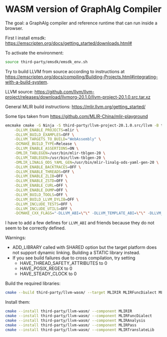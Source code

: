 # WASM version of GraphAlg Compiler
The goal: a GraphAlg compiler and reference runtime that can run inside a browser.

First I install emsdk: https://emscripten.org/docs/getting_started/downloads.html#

To activate the environment:

```bash
source third-party/emsdk/emsdk_env.sh
```

Try to build LLVM from source according to instructions at https://emscripten.org/docs/compiling/Building-Projects.html#integrating-with-a-build-system.

LLVM source: https://github.com/llvm/llvm-project/releases/download/llvmorg-20.1.0/llvm-project-20.1.0.src.tar.xz

General MLIR build instructions: https://mlir.llvm.org/getting_started/

Some tips taken from https://github.com/MLIR-China/mlir-playground

```bash
emcmake cmake -G Ninja -S third-party/llvm-project-20.1.0.src/llvm -B third-party/llvm-wasm \
    -DLLVM_ENABLE_PROJECTS=mlir \
    -DLLVM_BUILD_EXAMPLES=OFF \
    -DLLVM_TARGETS_TO_BUILD="WebAssembly" \
    -DCMAKE_BUILD_TYPE=Release \
    -DLLVM_ENABLE_ASSERTIONS=ON \
    -DMLIR_TABLEGEN=/usr/bin/mlir-tblgen-20 \
    -DLLVM_TABLEGEN=/usr/bin/llvm-tblgen-20 \
    -DMLIR_LINALG_ODS_YAML_GEN=/usr/bin/mlir-linalg-ods-yaml-gen-20 \
    -DLLVM_ENABLE_BACKTRACES=OFF \
    -DLLVM_ENABLE_THREADS=OFF \
    -DLLVM_ENABLE_ZLIB=OFF \
    -DLLVM_ENABLE_ZSTD=OFF \
    -DLLVM_ENABLE_CURL=OFF \
    -DLLVM_ENABLE_DUMP=OFF \
    -DLLVM_BUILD_TOOLS=OFF \
    -DLLVM_BUILD_LLVM_DYLIB=OFF \
    -DLLVM_INCLUDE_TESTS=OFF \
    -DLLVM_INCLUDE_UTILS=OFF \
    -DCMAKE_CXX_FLAGS="-DLLVM_ABI=\"\" -DLLVM_TEMPLATE_ABI=\"\" -DLLVM_EXPORT_TEMPLATE=\"\"" \
```

I have to add a few defines for `LLVM_ABI` and friends because they do not seem to be correctly defined.

Warnings:
- ADD_LIBRARY called with SHARED option but the target platform does not
  support dynamic linking.  Building a STATIC library instead.
- If you see build failures due to cross compilation, try setting
  * HAVE_THREAD_SAFETY_ATTRIBUTES to 0
  * HAVE_POSIX_REGEX to 0
  * HAVE_STEADY_CLOCK to 0

Build the required libraries:

```bash
cmake --build third-party/llvm-wasm/ --target MLIRIR MLIRFuncDialect MLIRAnalysis MLIRPass MLIRTranslateLib
```

Install them:
```bash
cmake --install third-party/llvm-wasm/ --component MLIRIR
cmake --install third-party/llvm-wasm/ --component MLIRFuncDialect
cmake --install third-party/llvm-wasm/ --component MLIRAnalysis
cmake --install third-party/llvm-wasm/ --component MLIRPass
cmake --install third-party/llvm-wasm/ --component MLIRTranslateLib
```
